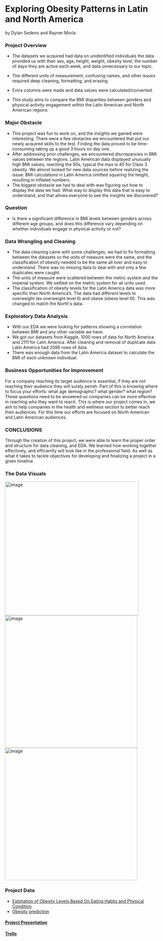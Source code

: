 # Exploring Obesity Patterns in Latin and North America
 by Dylan Sedeno and Rayner Morla

### Project Overview

- The datasets we acquired had data on unidentified individuals the data provided us with their sex, age, height, weight, obesity level, the number of days they are active each week, and data unnecessary to our topic.
  
- The different units of measurement, confusing names, and other issues required deep cleaning, formatting, and erasing
  
- Extra columns were made and data values were calculated/converted.

- This study aims to compare the BMI disparities between genders and physical activity engagement within the Latin American and North American regions

### Major Obstacle 

- This project was fun to work on, and the insights we gained were interesting. There were a few obstacles we encountered that put our newly acquired skills to the test. Finding the data proved to be time-consuming taking up a good 3 hours on day one. 
- After addressing prior challenges, we encountered discrepancies in BMI values between the regions. Latin American data displayed unusually high BMI values, reaching the 90s, typical the max is 40 for Class 3 obesity. We almost looked for new data sources before realizing the issue: BMI calculations in Latin America omitted squaring the height, resulting in inflated numbers.
- The biggest obstacle we had to deal with was figuring out how to display the data we had. What way to display this data that is easy to understand, and that allows everyone to see the insights we discovered? 

### Question

- Is there a significant difference in BMI levels between genders across different age groups, and does this difference vary depending on whether individuals engage in physical activity or not?

### Data Wrangling and Cleaning

- The data cleaning came with some challenges, we had to fix formatting between the datasets so the units of measure were the same, and the classification of obesity needed to be the same all over and easy to understand. There was no missing data to deal with and only a few duplicates  were caught.
- The units of measure were scattered between the metric system and the imperial system.  We settled on the metric system for all units used.
- The classification of obesity levels for the Latin America data was more specific than North America’s. The data had different levels to overweight (ex overweight level II) and obese (obese level III). This was changed to match the North's data.

### Exploratory Data Analysis

- With our EDA we were looking for patterns showing a correlation between BMI and any other variable we have.
- We got our datasets from Kaggle, 1000 rows of data for North America and 2111 for Latin America. After cleaning and removal of duplicate data Latin America had 2086 rows of data. 
- There was enough data from the Latin America dataset to calculate the BMI of each unknown individual.

### Business Opportunities for Improvement

For a company reaching its target audience is essential, if they are not reaching their audience they will surely perish. Part of this is knowing where to focus your efforts: what age demographic?  what gender?  what region? These questions need to be answered so companies can be more effective in reaching who they want to reach.  This is where our project comes in, we aim to help companies in the health and wellness section to better reach their audiences. For this time our efforts are focused on North American and Latin American audiences. 

### CONCLUSIONS

Through the creation of this project, we were able to learn the proper order and structure  for data cleaning, and EDA. We learned how working together effectively, and efficiently will look like in the professional field. As well as what it takes to tackle objectives  for developing  and finalizing a project in a given timeline 

### The Data Visuals

<img width="440" alt="image" src="https://github.com/DmanDSR/Week_3_Project/assets/48893423/29dc2e49-9e30-4b3e-8fae-a5ee33a1eb68">

<img width="436" alt="image" src="https://github.com/DmanDSR/Week_3_Project/assets/48893423/c338d81f-c94b-4755-9d7e-590ce9fad071">

<img width="436" alt="image" src="https://github.com/DmanDSR/Week_3_Project/assets/48893423/e09aff0a-2f5f-4210-bb9d-7d0bb625431c">


 ### Project Data
 
 - [Estimation of Obesity Levels Based On Eating Habits and Physical Condition](https://www.kaggle.com/datasets/niharika41298/gym-exercise-data?resource=download](https://archive.ics.uci.edu/dataset/544/estimation+of+obesity+levels+based+on+eating+habits+and+physical+condition))
 - [Obesity prediction](https://www.kaggle.com/datasets/rahul2699/workout-information]](https://www.kaggle.com/datasets/mrsimple07/obesity-prediction/data))

#### [Project Presentation](https://docs.google.com/presentation/d/1kMlfei8JbzRfiHxtTn8D9knOzrNO_R7YvQaf4BauLcI/edit?usp=drive-slack&ts=664681a7)

#### [Trello](https://trello.com/invite/b/ZRrmOmVJ/ATTIafa1ac2621759ad7215a627eee79191bE37161D1/week-3-project-board-for-github)


